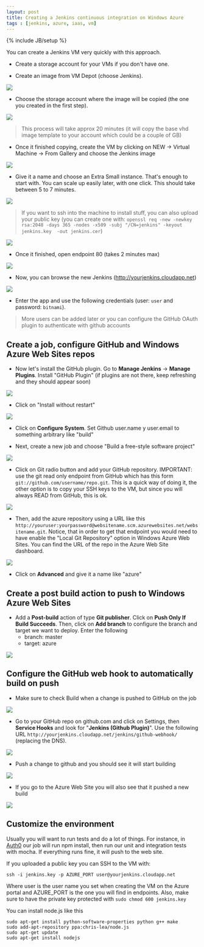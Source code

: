 ```yaml
---
layout: post
title: Creating a Jenkins continuous integration on Windows Azure
tags : [jenkins, azure, iaas, vm]
---
```

{% include JB/setup %}

You can create a Jenkins VM very quickly with this approach.

* Create a storage account for your VMs if you don't have one.

* Create an image from VM Depot (choose Jenkins).

![](http://puu.sh/2DWSv.png)

* Choose the storage account where the image will be copied (the one you created in the first step).

![](http://puu.sh/2DWTs.png)

> This process will take approx 20 minutes (it will copy the base vhd image template to your account which could be a couple of GB)

* Once it finished copying, create the VM by clicking on NEW -> Virtual Machine -> From Gallery and choose the Jenkins image

![](http://puu.sh/2DV2Y.png)

* Give it a name and choose an Extra Small instance. That's enough to start with. You can scale up easily later, with one click. This should take between 5 to 7 minutes. 

![](http://puu.sh/2DX9H.png)

> If you want to ssh into the machine to install stuff, you can also upload your public key (you can create one with: `openssl req -new -newkey rsa:2048 -days 365 -nodes -x509 -subj "/CN=jenkins" -keyout jenkins.key  -out jenkins.cer`)

![](http://puu.sh/2DVbH.png)

* Once it finished, open endpoint 80 (takes 2 minutes max)

![](http://puu.sh/2DVjb.png)

* Now, you can browse the new Jenkins (http://yourjenkins.cloudapp.net)

![](http://puu.sh/2DVuK.png)

* Enter the app and use the following credentials (user: `user` and password: `bitnami`).

> More users can be added later or you can configure the GitHub OAuth plugin to authenticate with github accounts

## Create a job, configure GitHub and Windows Azure Web Sites repos

* Now let's install the GitHub plugin. Go to **Manage Jenkins** -> **Manage Plugins**. Install "GitHub Plugin" (if plugins are not there, keep refreshing and they should appear soon)

![](http://puu.sh/2DVFx.png)

* Click on "Install without restart"

![](http://puu.sh/2DVNo.png)

* Click on **Configure System**. Set Github user.name y user.email to something arbitrary like "build"

* Next, create a new job and choose "Build a free-style software project"

![](http://puu.sh/2DVRj.png)

* Click on Git radio button and add your GitHub repository.
IMPORTANT: use the git read only endpoint from GitHub which has this form `git://github.com/username/repo.git`. This is a quick way of doing it, the other option is to copy your SSH keys to the VM, but since you will always READ from GitHub, this is ok.

![](http://puu.sh/2DVW8.png)

* Then, add the azure repository using a URL like this `http://youruser:yourpassword@websitename.scm.azurewebsites.net/websitename.git`. Notice, that in order to get that endpoint you would need to have enable the "Local Git Repository" option in Windows Azure Web Sites. You can find the URL of the repo in the Azure Web Site dashboard.

![](http://puu.sh/2DW27.png)

* Click on **Advanced** and give it a name like "azure"

## Create a post build action to push to Windows Azure Web Sites

* Add a **Post-build** action of type **Git publisher**. Click on **Push Only If Build Succeeds**. Then, click on **Add branch** to configure the branch and target we want to deploy. Enter the following
    * branch: master
    * target: azure

![](http://puu.sh/2DW86.png)

## Configure the GitHub web hook to automatically build on push

* Make sure to check Build when a change is pushed to GitHub on the job

![](http://puu.sh/2DVSd.png)

* Go to your GitHub repo on github.com and click on Settings, then **Service Hooks** and look for "**Jenkins (Github Plugin)**". Use the following URL `http://yourjenkins.cloudapp.net/jenkins/github-webhook/` (replacing the DNS).

![](http://puu.sh/2DWaY.png)

* Push a change to github and you should see it will start building

![](http://puu.sh/2DWdp.png)

* If you go to the Azure Web Site you will also see that it pushed a new build

![](http://puu.sh/2DWhn.png)

## Customize the environment

Usually you will want to run tests and do a lot of things. For instance, in [Auth0](http://auth0.com) our job will run npm install, then run our unit and integration tests with mocha. If everything runs fine, it will push to the web site.

If you uploaded a public key you can SSH to the VM with:

    ssh -i jenkins.key -p AZURE_PORT user@yourjenkins.cloudapp.net

Where user is the user name you set when creating the VM on the Azure portal and AZURE_PORT is the one you will find in endpoints. Also, make sure to have the private key protected with `sudo chmod 600 jenkins.key`

You can install node.js like this

    sudo apt-get install python-software-properties python g++ make
    sudo add-apt-repository ppa:chris-lea/node.js
    sudo apt-get update
    sudo apt-get install nodejs

